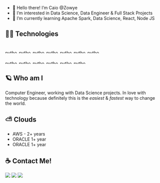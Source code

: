 - 👋 Hello there! I’m Caio @Zowye
- 👀 I’m interested in Data Science, Data Engineer & Full Stack Projects
- 🌱 I’m currently learning Apache Spark, Data Science, React, Node JS

<!---
Zowye/Zowye is a ✨ special ✨ repository because its `README.md` (this file) appears on your GitHub profile.
You can click the Preview link to take a look at your changes.
--->


## 👨‍💻 Technologies
  <div style="display: inline_block"><br>
<img align="center" alt="python" height="10" width="40" src="https://img.shields.io/badge/Linux-E34F26?style=for-the-badge&logo=linux&logoColor=black">
<img align="center" alt="python" height="10" width="40" src="https://img.shields.io/badge/Python-3776AB?style=for-the-badge&logo=python&logoColor=white">
<img align="center" alt="python" height="10" width="40" src="https://img.shields.io/badge/HTML-239120?style=for-the-badge&logo=html5&logoColor=white">
<img align="center" alt="python" height="10" width="40" src="https://img.shields.io/badge/CSS-239120?&style=for-the-badge&logo=css3&logoColor=white">
<img align="center" alt="python" height="10" width="40" src="https://img.shields.io/badge/JavaScript-F7DF1E?style=for-the-badge&logo=javascript&logoColor=black">
<img align="center" alt="python" height="10" width="40" src="https://img.shields.io/badge/Node.js-43853D?style=for-the-badge&logo=node.js&logoColor=white">
<img align="center" alt="python" height="10" width="40" src="https://img.shields.io/badge/HTML5-E34F26?style=for-the-badge&logo=html5&logoColor=white">

</div>
  <div style="display: inline_block"><br>
<img align="center" alt="python" height="10" width="40" src="https://img.shields.io/badge/R-276DC3?style=for-the-badge&logo=r&logoColor=white">
<img align="center" alt="python" height="10" width="40" src="https://img.shields.io/badge/React-20232A?style=for-the-badge&logo=react&logoColor=61DAFB">
<img align="center" alt="python" height="10" width="40" src="https://img.shields.io/badge/Flutter-02569B?style=for-the-badge&logo=flutter&logoColor=white">
<img align="center" alt="python" height="10" width="40" src="https://img.shields.io/badge/MySQL-00000F?style=for-the-badge&logo=mysql&logoColor=white">
<img align="center" alt="python" height="10" width="40" src="https://img.shields.io/badge/Docker-2496ED?style=for-the-badge&logo=docker&logoColor=white">
<img align="center" alt="python" height="10" width="40" src="https://img.shields.io/badge/Terraform-7B42BC?style=for-the-badge&logo=terraform&logoColor=white">
</div>


## 🪐 Who am I
Computer Engineer, working with Data Science projects. In love with technology because definitely this is the _easiest_ & _fastest_ way to change the world.

## ⛅ Clouds
- AWS - 2+ years
- ORACLE 1+ year
- ORACLE 1+ year


## ☕ Contact Me!

<p align="left">
  <a href="mailto:caiozowye@gmail.com" alt="Gmail">
  <img src="https://img.shields.io/badge/-Gmail-FF0000?style=flat-square&labelColor=FF0000&logo=gmail&logoColor=white&link=LINK-DO-SEU-EMAIL" /></a>

  <a href="https://www.linkedin.com/in/caiozowye/" alt="Linkedin">
  <img src="https://img.shields.io/badge/-Linkedin-0e76a8?style=flat-square&logo=Linkedin&logoColor=white&link=LINK-DO-SEU-LINKEDIN" /></a>

  <a href="https://wa.me/+5511981005900" alt="WhatsApp">
  <img src="https://img.shields.io/badge/-WhatsApp-25d366?style=flat-square&labelColor=25d366&logo=whatsapp&logoColor=white&link=API-DO-SEU-WHATSAPP"/></a>
</p>  
